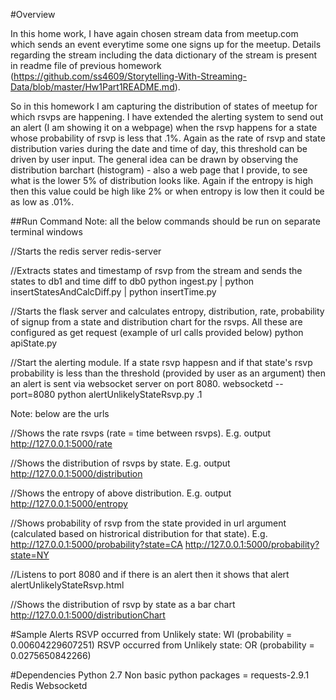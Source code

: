 #Overview

In this home work, I have again chosen stream data from meetup.com which sends an event everytime some one signs up for the meetup. Details regarding the stream including the data dictionary of the stream is present in readme file of previous homework (https://github.com/ss4609/Storytelling-With-Streaming-Data/blob/master/Hw1Part1README.md).

So in this homework I am capturing the distribution of states of meetup for which rsvps are happening. I have extended the alerting system to send out an alert (I am showing it on a webpage) when the rsvp happens for a state whose probability of rsvp is less that .1%. Again as the rate of rsvp and state distribution varies during the date and time of day, this threshold can be driven by user input. The general idea can be drawn by observing the distribution barchart (histogram) - also a web page that I provide, to see what is the lower 5% of distribution looks like. Again if the entropy is high then this value could be high like 2% or when entropy is low then it could be as low as .01%. 

##Run Command
Note: all the below commands should be run on separate terminal windows

//Starts the redis server
redis-server

//Extracts states and timestamp of rsvp from the stream and sends the states to db1 and time diff to db0
python ingest.py | python  insertStatesAndCalcDiff.py | python insertTime.py 

//Starts the flask server and calculates entropy, distribution, rate, probability of signup from a state and distribution chart for the rsvps. All these are configured as get request (example of url calls provided below)
python apiState.py

//Start the alerting module. If a state rsvp happesn and if that state's rsvp probability is less than the threshold (provided by user as an argument) then an alert is sent via websocket server on port 8080.
websocketd --port=8080 python alertUnlikelyStateRsvp.py .1

Note: below are the urls

//Shows the rate rsvps (rate = time between rsvps). E.g. output 
http://127.0.0.1:5000/rate

//Shows the distribution of rsvps by state. E.g. output 
http://127.0.0.1:5000/distribution

//Shows the entropy of above distribution. E.g. output 
http://127.0.0.1:5000/entropy

//Shows probability of rsvp from the state provided in url argument (calculated based on histrorical distribution for that state). E.g. 
http://127.0.0.1:5000/probability?state=CA
http://127.0.0.1:5000/probability?state=NY

//Listens to port 8080 and if there is an alert then it shows that alert
alertUnlikelyStateRsvp.html

//Shows the distribution of rsvp by state as a bar chart
http://127.0.0.1:5000/distributionChart

#Sample Alerts
RSVP occurred from Unlikely state: WI (probability = 0.00604229607251) 
RSVP occurred from Unlikely state: OR (probability = 0.0275650842266) 

#Dependencies
Python 2.7
Non basic python packages = requests-2.9.1
Redis
Websocketd

